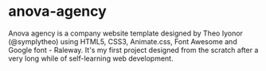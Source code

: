 # anova-agency
Anova agency is a company website template designed by Theo Iyonor (@symplytheo) using HTML5, CSS3, Animate.css, Font Awesome and Google font - Raleway. It's my first project designed from the scratch after a very long while of self-learning web development.

